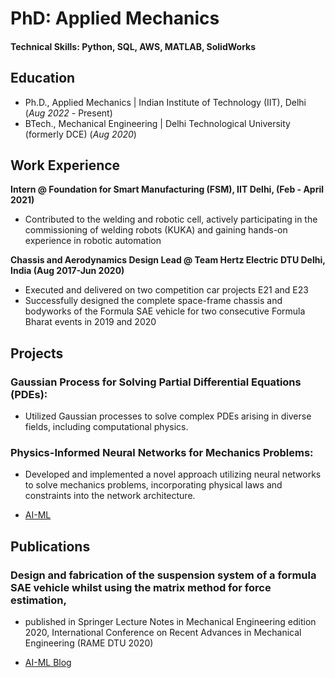 # PhD: Applied Mechanics

#### Technical Skills: Python, SQL, AWS, MATLAB, SolidWorks

## Education
- Ph.D., Applied Mechanics | Indian Institute of Technology (IIT), Delhi (_Aug 2022_ - Present)								       		
- BTech., Mechanical Engineering | Delhi Technological University (formerly DCE) (_Aug 2020_)

## Work Experience
**Intern @ Foundation for Smart Manufacturing (FSM), IIT Delhi, (Feb - April 2021)**
- Contributed to the welding and robotic cell, actively participating in the commissioning of welding robots (KUKA) and gaining hands-on experience in robotic automation

**Chassis and Aerodynamics Design Lead @ Team Hertz Electric DTU Delhi, India (Aug 2017-Jun 2020)**
- Executed and delivered on two competition car projects E21 and E23
- Successfully designed the complete space-frame chassis and bodyworks of the Formula SAE vehicle for two consecutive Formula Bharat events in 2019 and 2020

## Projects
### Gaussian Process for Solving Partial Differential Equations (PDEs): 
- Utilized Gaussian processes to solve complex PDEs arising in diverse fields, including computational physics.
### Physics-Informed Neural Networks for Mechanics Problems:
- Developed and implemented a novel approach utilizing neural networks to solve mechanics problems, incorporating physical laws and constraints into the network architecture.


- [AI-ML](https://www.youtube.com/channel/UCa9gErQ9AE5jT2DZLjXBIdA](https://www.youtube.com/@sawankumar5374/featured))

## Publications
### Design and fabrication of the suspension system of a formula SAE vehicle whilst using the matrix method for force estimation,
- published in Springer Lecture Notes in Mechanical Engineering edition 2020, International Conference on Recent Advances in Mechanical Engineering (RAME DTU 2020)

- [AI-ML Blog]()
